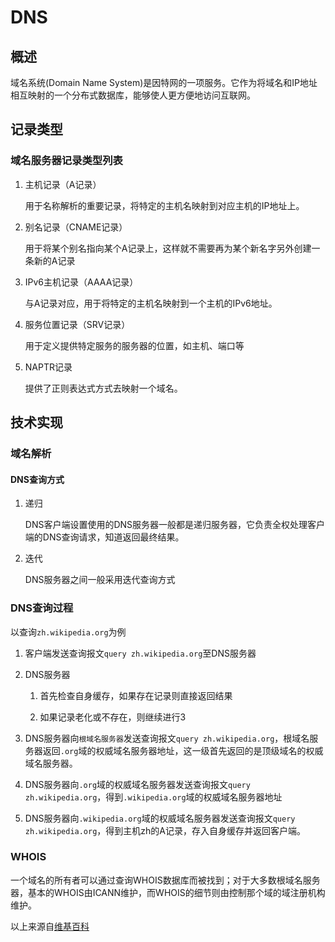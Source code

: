 # DNS

## 概述

域名系统(Domain Name System)是因特网的一项服务。它作为将域名和IP地址相互映射的一个分布式数据库，能够使人更方便地访问互联网。

## 记录类型

### 域名服务器记录类型列表

1. 主机记录（A记录）

    用于名称解析的重要记录，将特定的主机名映射到对应主机的IP地址上。

2. 别名记录（CNAME记录）

    用于将某个别名指向某个A记录上，这样就不需要再为某个新名字另外创建一条新的A记录

3. IPv6主机记录（AAAA记录）

    与A记录对应，用于将特定的主机名映射到一个主机的IPv6地址。

4. 服务位置记录（SRV记录）

    用于定义提供特定服务的服务器的位置，如主机、端口等

5. NAPTR记录

    提供了正则表达式方式去映射一个域名。

## 技术实现

### 域名解析

#### DNS查询方式

1. 递归

    DNS客户端设置使用的DNS服务器一般都是递归服务器，它负责全权处理客户端的DNS查询请求，知道返回最终结果。

2. 迭代

    DNS服务器之间一般采用迭代查询方式

### DNS查询过程

以查询`zh.wikipedia.org`为例

1. 客户端发送查询报文`query zh.wikipedia.org`至DNS服务器

2. DNS服务器

    1. 首先检查自身缓存，如果存在记录则直接返回结果

    2. 如果记录老化或不存在，则继续进行3

3. DNS服务器向`根域名服务器`发送查询报文`query zh.wikipedia.org`，根域名服务器返回`.org`域的权威域名服务器地址，这一级首先返回的是顶级域名的权威域名服务器。

4. DNS服务器向`.org`域的权威域名服务器发送查询报文`query zh.wikipedia.org`，得到`.wikipedia.org`域的权威域名服务器地址

5. DNS服务器向`.wikipedia.org`域的权威域名服务器发送查询报文`query zh.wikipedia.org`，得到主机zh的A记录，存入自身缓存并返回客户端。

### WHOIS

一个域名的所有者可以通过查询WHOIS数据库而被找到；对于大多数根域名服务器，基本的WHOIS由ICANN维护，而WHOIS的细节则由控制那个域的域注册机构维护。

以上来源自[维基百科](https://zh.wikipedia.org/wiki/%E5%9F%9F%E5%90%8D%E7%B3%BB%E7%BB%9F)